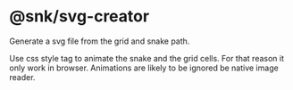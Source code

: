 # @snk/svg-creator

Generate a svg file from the grid and snake path.

Use css style tag to animate the snake and the grid cells. For that reason it only work in browser. Animations are likely to be ignored be native image reader.
